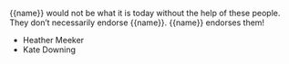 {{name}} would not be what it is today without the help of these people. They don’t necessarily endorse {{name}}. {{name}} endorses them!

<ul class="twoColumn">
  <li>Heather Meeker</li>
  <li>Kate Downing</li>
</ul>
